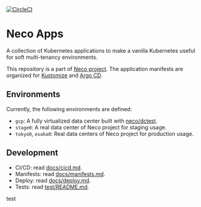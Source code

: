 [![CircleCI](https://circleci.com/gh/cybozu-go/neco-apps.svg?style=svg)](https://circleci.com/gh/cybozu-go/neco-apps)

Neco Apps
=========

A collection of Kubernetes applications to make a vanilla Kubernetes useful for soft multi-tenancy environments.

This repository is a part of [Neco project](https://github.com/cybozu-go/neco/).
The application manifests are organized for [Kustomize](https://github.com/kubernetes-sigs/kustomize) and [Argo CD](https://argoproj.github.io/argo-cd/).

Environments
------------

Currently, the following environments are defined:

- `gcp`: A fully virtualized data center built with [neco/dctest](https://github.com/cybozu-go/neco/tree/main/dctest).
- `stage0`: A real data center of Neco project for staging usage.
- `tokyo0`, `osaka0`: Real data centers of Neco project for production usage.

Development
-----------

- CI/CD: read [docs/cicd.md](docs/cicd.md).
- Manifests: read [docs/manifests.md](docs/manifests.md).
- Deploy: read [docs/deploy.md](docs/deploy.md).
- Tests: read [test/README.md](test/README.md).

test
